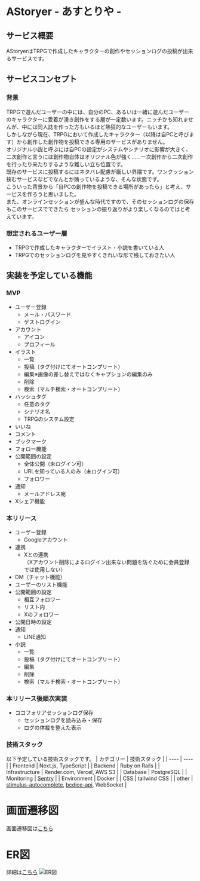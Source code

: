 # AStoryer - あすとりや -

## サービス概要
AStoryerはTRPGで作成したキャラクターの創作やセッションログの投稿が出来るサービスです。

## サービスコンセプト
### 背景
TRPGで遊んだユーザーの中には、自分のPC、あるいは一緒に遊んだユーザーのキャラクターに愛着が湧き創作をする層が一定数います。ニッチかも知れませんが、中には同人誌を作った方もいるほど熱狂的なユーザーもいます。<br>
しかしながら現在、TRPGにおいて作成したキャラクター（以降は自PCと呼びます）から創作した創作物を投稿できる専用のサービスがありません。<br>
オリジナル小説と呼ぶには自PCの設定がシステムやシナリオに影響が大きく、二次創作と言うには創作物自体はオリジナル色が強く……一次創作から二次創作を行ったり来たりするような難しい立ち位置です。<br>
既存のサービスに投稿するにはネタバレ配慮が厳しい界隈です。ワンクッション挟むサービスなどでなんとか賄っているような、そんな状態です。<br>
こういった背景から「自PCの創作物を投稿できる場所があったら」と考え、サービスを作ろうと思いました。<br>
また、オンラインセッションが盛んな時代ですので、そのセッションログの保存もこのサービスでできたら
セッションの振り返りがより楽しくなるのではと考えています。

### 想定されるユーザー層
- TRPGで作成したキャラクターでイラスト・小説を書いている人
- TRPGでのセッションログを見やすくきれいな形で残しておきたい人

## 実装を予定している機能
### MVP
- ユーザー登録
  - メール・パスワード
  - ゲストログイン
- アカウント
  - アイコン
  - プロフィール
- イラスト
  - 一覧
  - 投稿（タグ付けにてオートコンプリート）
  - 編集※画像の差し替えではなくキャプションの編集のみ
  - 削除
  - 検索（マルチ検索・オートコンプリート）
- ハッシュタグ
  - 任意のタグ
  - シナリオ名
  - TRPGのシステム設定
- いいね
- コメント
- ブックマーク
- フォロー機能
- 公開範囲の設定
  - 全体公開（未ログイン可）
  - URLを知っている人のみ（未ログイン可）
  - フォロワー
- 通知
  - メールアドレス宛
- Xシェア機能

### 本リリース
- ユーザー登録
  - Googleアカウント
- 連携
  - Xとの連携<br>
  （Xアカウント削除によるログイン出来ない問題を防ぐために会員登録では使用しない）
- DM（チャット機能）
- ユーザーのリスト機能
- 公開範囲の設定
  - 相互フォロワー
  - リスト内
  - Xのフォロワー
- 公開日時の設定
- 通知
  - LINE通知
- 小説
  - 一覧
  - 投稿（タグ付けにてオートコンプリート）
  - 編集
  - 削除
  - 検索（マルチ検索・オートコンプリート）

### 本リリース後順次実装
- ココフォリアセッションログ保存
  - セッションログを読み込み・保存
  - ログの体裁を整えた表示

### 技術スタック
以下予定している技術スタックです。
| カテゴリー | 技術スタック |
| ---- | ---- |
| Frontend | Next.js, TypeScript |
| Backend | Ruby on Rails |
| Infrastructure | Render.com, Vercel, AWS S3 |
| Database | PostgreSQL |
| Monitoring | [Sentry](https://sentry.io/welcome/) |
| Environment | Docker |
| CSS | tailwind CSS |
| other | [stimulus-autocomplete](https://github.com/afcapel/stimulus-autocomplete), [bcdice-api](https://github.com/bcdice/bcdice-api), WebSocket |

# 画面遷移図
画面遷移図は[こちら](https://www.figma.com/file/Z8BLQOGYOCx1tB3gs7YeM9/Astoryer-%E7%94%BB%E9%9D%A2%E9%81%B7%E7%A7%BB%E5%9B%B3?type=design&node-id=0%3A1&mode=design&t=N3XTulFLnkgiPiJh-1)

# ER図
詳細は[こちら](https://dbdiagram.io/d/AStoryer-6609892837b7e33fd7263f64)
![ER図](https://github.com/topi0247/Project-AStoryer/assets/23026318/9cfcd0ca-e802-4353-be91-60d2168c2570)

